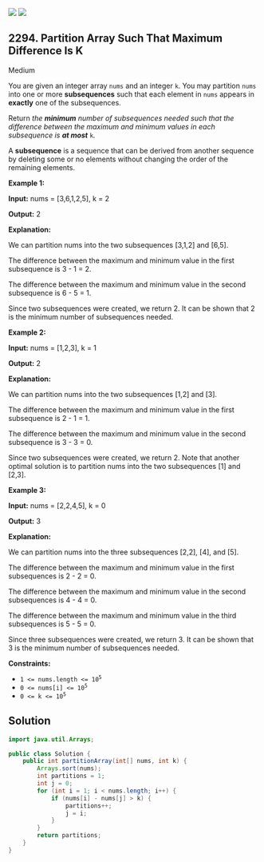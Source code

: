 [![](https://img.shields.io/github/stars/javadev/LeetCode-in-Java?label=Stars&style=flat-square)](https://github.com/javadev/LeetCode-in-Java)
[![](https://img.shields.io/github/forks/javadev/LeetCode-in-Java?label=Fork%20me%20on%20GitHub%20&style=flat-square)](https://github.com/javadev/LeetCode-in-Java/fork)

## 2294\. Partition Array Such That Maximum Difference Is K

Medium

You are given an integer array `nums` and an integer `k`. You may partition `nums` into one or more **subsequences** such that each element in `nums` appears in **exactly** one of the subsequences.

Return _the **minimum** number of subsequences needed such that the difference between the maximum and minimum values in each subsequence is **at most**_ `k`_._

A **subsequence** is a sequence that can be derived from another sequence by deleting some or no elements without changing the order of the remaining elements.

**Example 1:**

**Input:** nums = [3,6,1,2,5], k = 2

**Output:** 2

**Explanation:**

We can partition nums into the two subsequences [3,1,2] and [6,5].

The difference between the maximum and minimum value in the first subsequence is 3 - 1 = 2.

The difference between the maximum and minimum value in the second subsequence is 6 - 5 = 1.

Since two subsequences were created, we return 2. It can be shown that 2 is the minimum number of subsequences needed. 

**Example 2:**

**Input:** nums = [1,2,3], k = 1

**Output:** 2

**Explanation:**

We can partition nums into the two subsequences [1,2] and [3].

The difference between the maximum and minimum value in the first subsequence is 2 - 1 = 1.

The difference between the maximum and minimum value in the second subsequence is 3 - 3 = 0.

Since two subsequences were created, we return 2. Note that another optimal solution is to partition nums into the two subsequences [1] and [2,3]. 

**Example 3:**

**Input:** nums = [2,2,4,5], k = 0

**Output:** 3

**Explanation:**

We can partition nums into the three subsequences [2,2], [4], and [5].

The difference between the maximum and minimum value in the first subsequences is 2 - 2 = 0.

The difference between the maximum and minimum value in the second subsequences is 4 - 4 = 0.

The difference between the maximum and minimum value in the third subsequences is 5 - 5 = 0.

Since three subsequences were created, we return 3. It can be shown that 3 is the minimum number of subsequences needed. 

**Constraints:**

*   <code>1 <= nums.length <= 10<sup>5</sup></code>
*   <code>0 <= nums[i] <= 10<sup>5</sup></code>
*   <code>0 <= k <= 10<sup>5</sup></code>

## Solution

```java
import java.util.Arrays;

public class Solution {
    public int partitionArray(int[] nums, int k) {
        Arrays.sort(nums);
        int partitions = 1;
        int j = 0;
        for (int i = 1; i < nums.length; i++) {
            if (nums[i] - nums[j] > k) {
                partitions++;
                j = i;
            }
        }
        return partitions;
    }
}
```